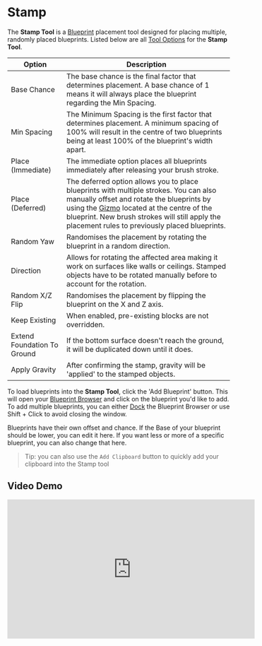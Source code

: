 # Stamp

The **Stamp Tool** is a [Blueprint](/editor/windows/blueprints.md) placement tool designed for placing multiple, randomly placed blueprints. Listed below are all [Tool Options](/editor/windows/tooloptions.md) for the **Stamp Tool**.

| Option                      | Description                                                                                                                                                                                                                                                                                                    |
| --------------------------- | -------------------------------------------------------------------------------------------------------------------------------------------------------------------------------------------------------------------------------------------------------------------------------------------------------------- |
| Base Chance                 | The base chance is the final factor that determines placement. A base chance of 1 means it will always place the blueprint regarding the Min Spacing.                                                                                                                                                          |
| Min Spacing                 | The Minimum Spacing is the first factor that determines placement. A minimum spacing of 100% will result in the centre of two blueprints being at least 100% of the blueprint's width apart.                                                                                                                                        |
| Place (Immediate)           | The immediate option places all blueprints immediately after releasing your brush stroke.                                                                                                                                                                                                                      |
| Place (Deferred)            | The deferred option allows you to place blueprints with multiple strokes. You can also manually offset and rotate the blueprints by using the [Gizmo](/editor/gizmos.md) located at the centre of the blueprint. New brush strokes will still apply the placement rules to previously placed blueprints.       |
| Random Yaw                  | Randomises the placement by rotating the blueprint in a random direction.                                                                                                                                                                                                                                      |
|Direction|Allows for rotating the affected area making it work on surfaces like walls or ceilings. Stamped objects have to be rotated manually before to account for the rotation.|
| Random X/Z Flip             | Randomises the placement by flipping the blueprint on the X and Z axis.                                                                                                                                                                                                                                        |
| Keep Existing               | When enabled, pre-existing blocks are not overridden.                                                                                                                                                                                                                                                          |
| Extend Foundation To Ground | If the bottom surface doesn't reach the ground, it will be duplicated down until it does.                                                                                                                                                                                                                      |
|Apply Gravity|After confirming the stamp, gravity will be 'applied' to the stamped objects.|

To load blueprints into the **Stamp Tool**, click the 'Add Blueprint' button. This will open your [Blueprint Browser](/editor/windows/blueprints.md#Blueprint_Browser) and click on the blueprint you'd like to add. To add multiple blueprints, you can either [Dock](/editor/windows/intro.md#Docking) the Blueprint Browser or use Shift + Click to avoid closing the window.

Blueprints have their own offset and chance. If the Base of your blueprint should be lower, you can edit it here. If you want less or more of a specific blueprint, you can also change that here. 

> Tip: you can also use the `Add Clipboard` button to quickly add your clipboard into the Stamp tool 

## Video Demo

<iframe width="560" height="315" src="https://www.youtube.com/embed/Vf4urSRSkdw?si=BQsjUDd7ZMWs4oNV" title="YouTube video player" frameborder="0" allow="accelerometer; autoplay; clipboard-write; encrypted-media; gyroscope; picture-in-picture; web-share" referrerpolicy="strict-origin-when-cross-origin" allowfullscreen></iframe>